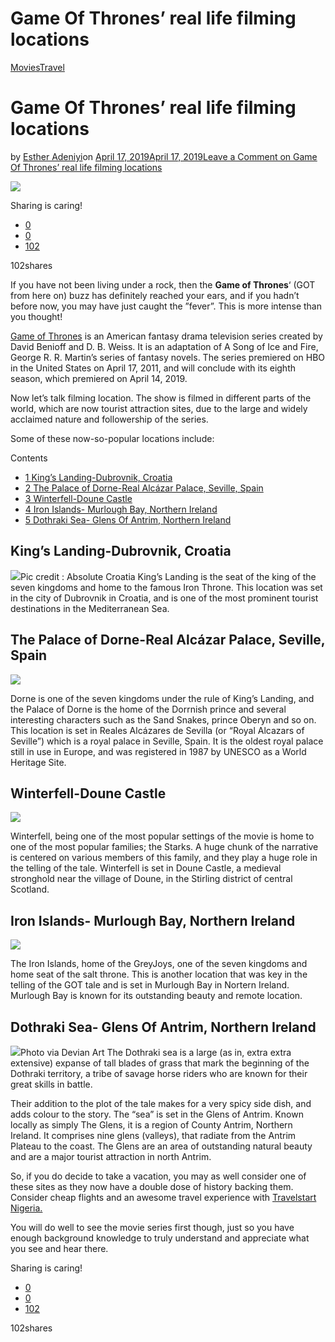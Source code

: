 # Game Of Thrones’ real life filming locations

[Movies](https://estheradeniyi.com/category/movies/)[Travel](https://estheradeniyi.com/category/travel/)
# Game Of Thrones&#x2019; real life filming locations

by [Esther Adeniyi](https://estheradeniyi.com/author/esther-adeniyi/)on [April 17, 2019April 17, 2019](https://estheradeniyi.com/game-of-thrones-real-life-filming-locations/)[Leave a Comment on Game Of Thrones&#x2019; real life filming locations](https://estheradeniyi.com/game-of-thrones-real-life-filming-locations/#respond)

![](images\5c730113dde8670b6d20cae7-750-563.jpg)

Sharing is caring!

- [0](https://www.facebook.com/sharer/sharer.php?u=https%3A%2F%2Festheradeniyi.com%2Fgame-of-thrones-real-life-filming-locations%2F&amp;t=Game%20Of%20Thrones%27%20real%20life%20filming%20locations)
- [0](https://twitter.com/intent/tweet?text=Game%20Of%20Thrones%27%20real%20life%20filming%20locations&amp;url=https%3A%2F%2Festheradeniyi.com%2Fgame-of-thrones-real-life-filming-locations%2F)
- [102](#)

102shares

If you have not been living under a rock, then the **Game of Thrones**&#x2018; (GOT from here on) buzz has definitely reached your ears, and if you hadn&#x2019;t before now, you may have just caught the &#x201D;fever&#x201D;. This is more intense than you thought!

[Game of Thrones](https://www.hbo.com/game-of-thrones) is an American fantasy drama television series created by David Benioff and D. B. Weiss. It is an adaptation of A Song of Ice and Fire, George R. R. Martin&#x2019;s series of fantasy novels. The series premiered on HBO in the United States on April 17, 2011, and will conclude with its eighth season, which premiered on April 14, 2019.

Now let&#x2019;s talk filming location. The show is filmed in different parts of the world, which are now tourist attraction sites, due to the large and widely acclaimed nature and followership of the series.

Some of these now-so-popular locations include:

Contents

- [1 King&#x2019;s Landing-Dubrovnik, Croatia](#Kings_Landing-Dubrovnik_Croatia)
- [2 The Palace of Dorne-Real Alc&#xE1;zar Palace, Seville, Spain](#The_Palace_of_Dorne-Real_Alcazar_Palace_Seville_Spain)
- [3 Winterfell-Doune Castle](#Winterfell-Doune_Castle)
- [4 Iron Islands- Murlough Bay, Northern Ireland](#Iron_Islands-_Murlough_Bay_Northern_Ireland)
- [5 Dothraki Sea- Glens Of Antrim, Northern Ireland](#Dothraki_Sea-_Glens_Of_Antrim_Northern_Ireland)

## King&#x2019;s Landing-Dubrovnik, Croatia
![](images\game-of-thrones-dubrovnik-1_1bd6213b7e045a5e96a49c300c2afc71.jpg)Pic credit : Absolute Croatia
King&#x2019;s Landing is the seat of the king of the seven kingdoms and home to the famous Iron Throne. This location was set in the city of Dubrovnik in Croatia, and is one of the most prominent tourist destinations in the Mediterranean Sea.

## The Palace of Dorne-Real Alc&#xE1;zar Palace, Seville, Spain

![](images\57ae0a9adb5ce9b61b8b6628-750-450.jpg)

Dorne is one of the seven kingdoms under the rule of King&#x2019;s Landing, and the Palace of Dorne is the home of the Dorrnish prince and several interesting characters such as the Sand Snakes, prince Oberyn and so on. This location is set in Reales Alc&#xE1;zares de Sevilla (or &#x201C;Royal Alcazars of Seville&#x201D;) which is a royal palace in Seville, Spain. It is the oldest royal palace still in use in Europe, and was registered in 1987 by UNESCO as a World Heritage Site.

## Winterfell-Doune Castle

![](images\12754676973_5cf2fa5b91_z.jpg.gallery.jpg)

Winterfell, being one of the most popular settings of the movie is home to one of the most popular families; the Starks. A huge chunk of the narrative is centered on various members of this family, and they play a huge role in the telling of the tale. Winterfell is set in Doune Castle, a medieval stronghold near the village of Doune, in the Stirling district of central Scotland.

## Iron Islands- Murlough Bay, Northern Ireland

![](images\92e1d7221467284fd22864b1fbc2de59.jpg)

The Iron Islands, home of the GreyJoys, one of the seven kingdoms and home seat of the salt throne. This is another location that was key in the telling of the GOT tale and is set in Murlough Bay in Nortern Ireland. Murlough Bay is known for its outstanding beauty and remote location.

## Dothraki Sea- Glens Of Antrim, Northern Ireland
![](images\d74pge8-bf5b5352-4433-4b6e-879d-94ee6ac23714.jpg)Photo via Devian Art
The Dothraki sea is a large (as in, extra extra extensive) expanse of tall blades of grass that mark the beginning of the Dothraki territory, a tribe of savage horse riders who are known for their great skills in battle.

Their addition to the plot of the tale makes for a very spicy side dish, and adds colour to the story. The &#x201C;sea&#x201D; is set in the Glens of Antrim. Known locally as simply The Glens, it is a region of County Antrim, Northern Ireland. It comprises nine glens (valleys), that radiate from the Antrim Plateau to the coast. The Glens are an area of outstanding natural beauty and are a major tourist attraction in north Antrim.

So, if you do decide to take a vacation, you may as well consider one of these sites as they now have a double dose of history backing them. Consider cheap flights and an awesome travel experience with [Travelstart Nigeria.](http://www.travelstart.com.ng)

You will do well to see the movie series first though, just so you have enough background knowledge to truly understand and appreciate what you see and hear there.

Sharing is caring!

- [0](https://www.facebook.com/sharer/sharer.php?u=https%3A%2F%2Festheradeniyi.com%2Fgame-of-thrones-real-life-filming-locations%2F&amp;t=Game%20Of%20Thrones%27%20real%20life%20filming%20locations)
- [0](https://twitter.com/intent/tweet?text=Game%20Of%20Thrones%27%20real%20life%20filming%20locations&amp;url=https%3A%2F%2Festheradeniyi.com%2Fgame-of-thrones-real-life-filming-locations%2F)
- [102](#)

102shares